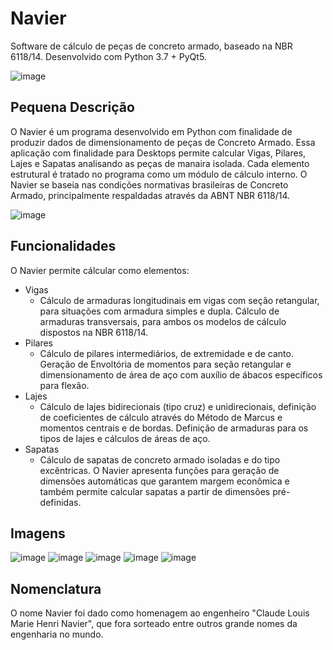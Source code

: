 # Navier
Software de cálculo de peças de concreto armado, baseado na NBR 6118/14. Desenvolvido com Python 3.7 + PyQt5.

![image](https://user-images.githubusercontent.com/17939997/70842933-d2987580-1e08-11ea-824c-51b98e1c73d8.png)

## Pequena Descrição
O Navier é um programa desenvolvido em Python com finalidade de produzir dados de dimensionamento de peças de Concreto Armado. Essa aplicação com finalidade para Desktops permite calcular Vigas, Pilares, Lajes e Sapatas analisando as peças de manaira isolada. Cada elemento estrutural é tratado no programa como um módulo de cálculo interno. O Navier se baseia nas condições normativas brasileiras de Concreto Armado, principalmente respaldadas através da ABNT NBR 6118/14. 

![image](https://user-images.githubusercontent.com/17939997/70842953-1e4b1f00-1e09-11ea-8194-6169fc5c0a14.png)
## Funcionalidades
O Navier permite cálcular como elementos:
<ul>
  <li>Vigas
    <ul>
      <li>Cálculo de armaduras longitudinais em vigas com seção retangular, para situações com armadura simples e dupla. Cálculo de armaduras transversais, para ambos os modelos de cálculo dispostos na NBR 6118/14.</li>
      </li>
    </ul>
  </li>
  <li>Pilares
    <ul>
      <li>Cálculo de pilares intermediários, de extremidade e de canto. Geração de Envoltória de momentos para seção retangular e dimensionamento de área de aço com auxílio de ábacos específicos para flexão.</li>
    </ul>
  </li>
  <li>Lajes
   <ul>
      <li>Cálculo de lajes bidirecionais (tipo cruz) e unidirecionais, definição de coeficientes de cálculo através do Método de Marcus e momentos centrais e de bordas. Definição de armaduras para os tipos de lajes e cálculos de áreas de aço.</li>
    </ul>
  </li>
  <li>Sapatas
   <ul>
      <li>Cálculo de sapatas de concreto armado isoladas e do tipo excêntricas. O Navier apresenta funções para geração de dimensões automáticas que garantem margem econômica e também permite calcular sapatas a partir de dimensões pré-definidas.</li>
    </ul>
  </li>
</ul>

## Imagens

![image](https://user-images.githubusercontent.com/17939997/70842966-5d797000-1e09-11ea-8c71-8da9b6a17a4f.png)
![image](https://user-images.githubusercontent.com/17939997/70843053-9534e780-1e0a-11ea-8eb4-6caa118e6193.png)
![image](https://user-images.githubusercontent.com/17939997/70843057-abdb3e80-1e0a-11ea-8ce6-886ad7d0dc9d.png)
![image](https://user-images.githubusercontent.com/17939997/70843063-c2819580-1e0a-11ea-8450-c92c5fbc874b.png)
![image](https://user-images.githubusercontent.com/17939997/70843068-d62cfc00-1e0a-11ea-8cdf-ebe09f7e85a9.png)


## Nomenclatura
O nome Navier foi dado como homenagem ao engenheiro "Claude Louis Marie Henri Navier", que fora sorteado entre outros grande nomes da engenharia no mundo.
